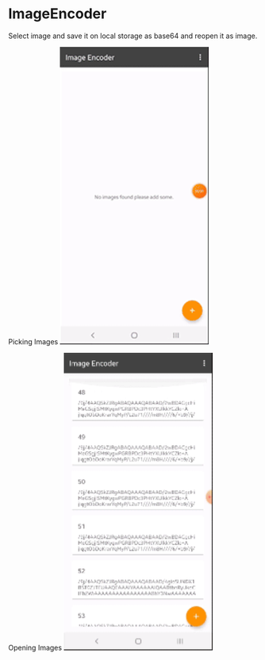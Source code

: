 # ImageEncoder
Select image and save it on local storage as base64 and reopen it as image.

Picking Images
<img src="app/images/image_encoder_1.gif" width=300>

Opening Images
<img src="app/images/image_encoder_2.gif" width=300>
